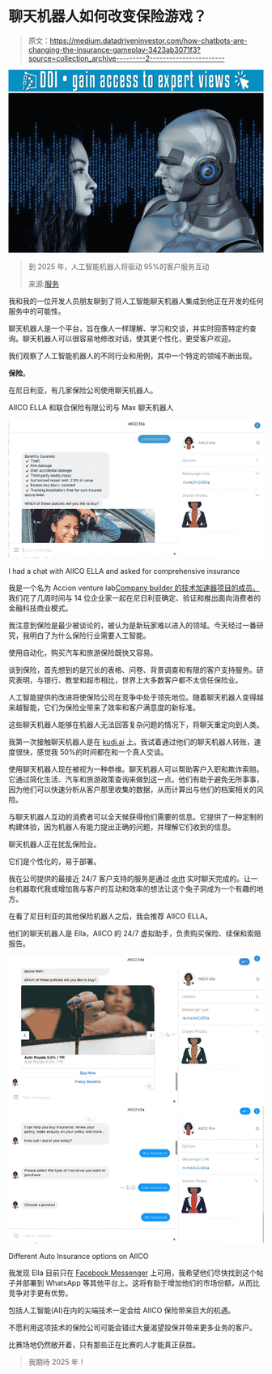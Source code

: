 # 聊天机器人如何改变保险游戏？

> 原文：<https://medium.datadriveninvestor.com/how-chatbots-are-changing-the-insurance-gameplay-3423ab3071f3?source=collection_archive---------2----------------------->

[![](img/443a8c1492edc111b8a4bd0a079940a1.png)](http://www.track.datadriveninvestor.com/1B9E)![](img/4e26f2add59523bbc15bb26ebf1b6a95.png)

> 到 2025 年，人工智能机器人将驱动 95%的客户服务互动
> 
> 来源:[服务](http://servion.com/)

我和我的一位开发人员朋友聊到了将人工智能聊天机器人集成到他正在开发的任何服务中的可能性。

聊天机器人是一个平台，旨在像人一样理解、学习和交谈，并实时回答特定的查询。聊天机器人可以很容易地修改对话，使其更个性化，更受客户欢迎。

我们观察了人工智能机器人的不同行业和用例，其中一个特定的领域不断出现。

**保险**。

在尼日利亚，有几家保险公司使用聊天机器人。

AIICO ELLA 和联合保险有限公司与 Max 聊天机器人

![](img/45d86e18cb9b0d92a2cd4a11945aefee.png)

I had a chat with AIICO ELLA and asked for comprehensive insurance

我是一个名为 Accion venture lab[Company builder 的技术加速器项目的成员。](https://medium.com/@daramolabola/take-a-shot-at-accion-venture-lab-company-builder-program-586585c1187)我们花了几周时间与 14 位企业家一起在尼日利亚确定、验证和推出面向消费者的金融科技商业模式。

我注意到保险是最少被谈论的，被认为是新玩家难以进入的领域。今天经过一番研究，我明白了为什么保险行业需要人工智能。

使用自动化，购买汽车和旅游保险既快又容易。

谈到保险，首先想到的是冗长的表格、问卷、背景调查和有限的客户支持服务。研究表明，与银行、教堂和超市相比，世界上大多数客户都不太信任保险业。

人工智能提供的改进将使保险公司在竞争中处于领先地位。随着聊天机器人变得越来越智能，它们为保险业带来了效率和客户满意度的新标准。

这些聊天机器人能够在机器人无法回答复杂问题的情况下，将聊天重定向到人类。

我第一次接触聊天机器人是在 [kudi.ai](https://kudi.ai) 上。我试着通过他们的聊天机器人转账，速度很快，感觉我 50%的时间都在和一个真人交谈。

使用聊天机器人现在被视为一种恭维。聊天机器人可以帮助客户入职和欺诈索赔。它通过简化生活、汽车和旅游政策查询来做到这一点。他们有助于避免无所事事，因为他们可以快速分析从客户那里收集的数据，从而计算出与他们的档案相关的风险。

与聊天机器人互动的消费者可以全天候获得他们需要的信息。它提供了一种定制的构建体验，因为机器人有能力提出正确的问题，并理解它们收到的信息。

聊天机器人正在扰乱保险业。

它们是个性化的，易于部署。

我在公司提供的最接近 24/7 客户支持的服务是通过 [drift](http://www.drift.com) 实时聊天完成的。让一台机器取代我或增加我与客户的互动和效率的想法让这个兔子洞成为一个有趣的地方。

在看了尼日利亚的其他保险机器人之后，我会推荐 AIICO ELLA。

他们的聊天机器人是 Ella，AIICO 的 24/7 虚拟助手，负责购买保险、续保和索赔报告。

![](img/45f2a0bc1c9eaffe94d7c94735442182.png)![](img/3ebc982006c7cd61a2cb1600264e19d1.png)

Different Auto Insurance options on AIICO

我发现 Ella 目前只在 [Facebook Messenger](https://www.messenger.com/t/AIICOElla.) 上可用，我希望他们尽快找到这个帖子并部署到 WhatsApp 等其他平台上。这将有助于增加他们的市场份额，从而比竞争对手更有优势。

包括人工智能(AI)在内的尖端技术一定会给 AIICO 保险带来巨大的机遇。

不愿利用这项技术的保险公司可能会错过大量渴望投保并带来更多业务的客户。

比赛场地仍然敞开着，只有那些正在比赛的人才能真正获胜。

> 我期待 2025 年！